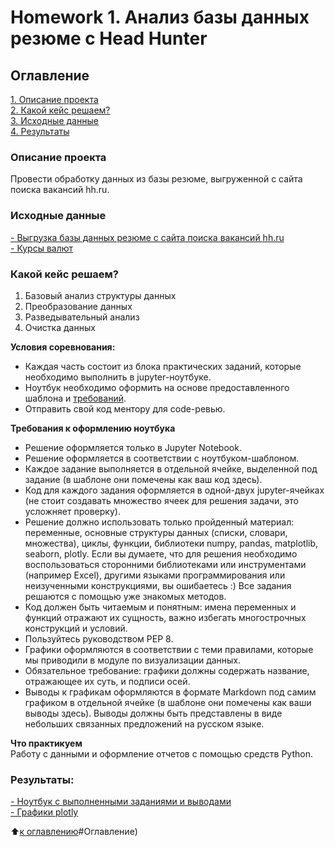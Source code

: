 # Homework 1. Анализ базы данных резюме c Head Hunter

## Оглавление  
[1. Описание проекта](https://github.com/Sidorov-Andrey/DE/blob/main/Project_1/README.md#Описание-проекта)  
[2. Какой кейс решаем?](https://github.com/Sidorov-Andrey/DE/blob/main/Project_1/README.md#Какой-кейс-решаем)  
[3. Исходные данные](https://github.com/Sidorov-Andrey/DE/blob/main/Project_1/README.md#Исходные-данные)  
[4. Результаты](https://github.com/Sidorov-Andrey/DE/blob/main/Project_1/README.md#Результаты)  


### Описание проекта    
Провести обработку данных из базы резюме, выгруженной с сайта поиска вакансий hh.ru.

### Исходные данные
[- Выгрузка базы данных резюме с сайта поиска вакансий hh.ru](https://dl.dropboxusercontent.com/s/99sdysv2w6xxw95/dst-3.0_16_1_hh_database.csv?dl=0)  
[- Курсы валют](https://docs.google.com/spreadsheets/d/17hv8aEByuHrLM-cea2wT9gsmk6d2Rq1weysNzBBKewc/edit#gid=1286840416)  

### Какой кейс решаем?    
1. Базовый анализ структуры данных
2. Преобразование данных
3. Разведывательный анализ
4. Очистка данных

**Условия соревнования:**  
- Каждая часть состоит из блока практических заданий, которые необходимо выполнить в jupyter-ноутбуке.
- Ноутбук необходимо оформить на основе предоставленного шаблона и [требований](https://github.com/Sidorov-Andrey/DE/blob/main/Project_1/README.md#Требования-к-оформлению-ноутбука).
- Отправить свой код ментору для code-ревью. 

**Требования к оформлению ноутбука**     
- Решение оформляется только в Jupyter Notebook.
- Решение оформляется в соответствии с ноутбуком-шаблоном.
- Каждое задание выполняется в отдельной ячейке, выделенной под задание (в шаблоне они помечены как ваш код здесь).
- Код для каждого задания оформляется в одной-двух jupyter-ячейках (не стоит создавать множество ячеек для решения задачи, это усложняет проверку).
- Решение должно использовать только пройденный материал: переменные, основные структуры данных (списки, словари, множества), циклы, функции, библиотеки numpy, pandas, matplotlib, seaborn, plotly. Если вы думаете, что для решения необходимо воспользоваться сторонними библиотеками или инструментами (например Excel), другими языками программирования или неизученными конструкциями, вы ошибаетесь :) Все задания решаются с помощью уже знакомых методов.
- Код должен быть читаемым и понятным: имена переменных и функций отражают их сущность, важно избегать многострочных конструкций и условий.
- Пользуйтесь руководством PEP 8.
- Графики оформляются в соответствии с теми правилами, которые мы приводили в модуле по визуализации данных.
- Обязательное требование: графики должны содержать название, отражающее их суть, и подписи осей.
- Выводы к графикам оформляются в формате Markdown под самим графиком в отдельной ячейке (в шаблоне они помечены как ваши выводы здесь). Выводы должны быть представлены в виде небольших связанных предложений на русском языке.

**Что практикуем**     
Работу с данными и оформление отчетов с помощью средств Python.

### Результаты:  
[- Ноутбук с выполненными заданиями и выводами](https://github.com/Sidorov-Andrey/DE/blob/main/Project_1/Project_1_HeadHunter_df.ipynb)  
[- Графики plotly](https://github.com/Sidorov-Andrey/DE/tree/main/Project_1/plotly)  

:arrow_up:[к оглавлению](https://github.com/Sidorov-Andrey/DE/blob/main/Project_1/README.md)#Оглавление)
